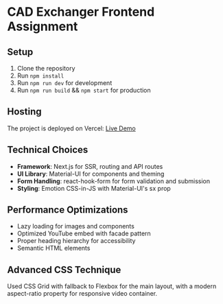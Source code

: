 # CAD Exchanger Frontend Assignment

## Setup

1. Clone the repository
2. Run `npm install`
3. Run `npm run dev` for development
4. Run `npm run build` && `npm start` for production

## Hosting

The project is deployed on Vercel: [Live Demo](https://cadex-frontend.vercel.app/)

## Technical Choices

- **Framework**: Next.js for SSR, routing and API routes
- **UI Library**: Material-UI for components and theming
- **Form Handling**: react-hook-form for form validation and submission
- **Styling**: Emotion CSS-in-JS with Material-UI's sx prop

## Performance Optimizations

- Lazy loading for images and components
- Optimized YouTube embed with facade pattern
- Proper heading hierarchy for accessibility
- Semantic HTML elements

## Advanced CSS Technique

Used CSS Grid with fallback to Flexbox for the main layout, with a modern aspect-ratio property for responsive video container.
